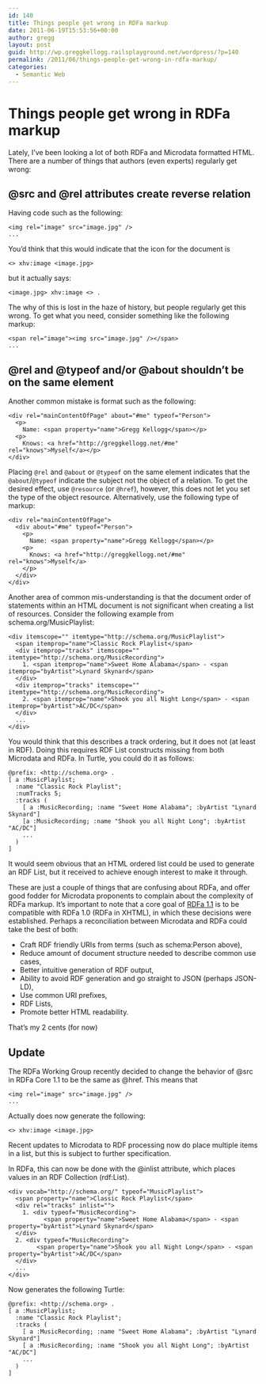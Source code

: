 ```yaml
---
id: 140
title: Things people get wrong in RDFa markup
date: 2011-06-19T15:53:56+00:00
author: gregg
layout: post
guid: http://wp.greggkellogg.railsplayground.net/wordpress/?p=140
permalink: /2011/06/things-people-get-wrong-in-rdfa-markup/
categories:
  - Semantic Web
---
```

# Things people get wrong in RDFa markup

Lately, I’ve been looking a lot of both RDFa and Microdata formatted HTML. There are a number of things that authors (even experts) regularly get wrong:

## @src and @rel attributes create reverse relation

Having code such as the following:

    <img rel="image" src="image.jpg" />
    ...
    

You’d think that this would indicate that the icon for the document is

    <> xhv:image <image.jpg>
    

but it actually says:

    <image.jpg> xhv:image <> .
    

The why of this is lost in the haze of history, but people regularly get this wrong. To get what you need, consider something like the following markup:

    <span rel="image"><img src="image.jpg" /></span>
    ...
    

## @rel and @typeof and/or @about shouldn’t be on the same element

Another common mistake is format such as the following:

    <div rel="mainContentOfPage" about="#me" typeof="Person">
      <p>
        Name: <span property="name">Gregg Kellogg</span></p>
      <p>
        Knows: <a href="http://greggkellogg.net/#me" rel="knows">Myself</a></p>
    </div>
    

Placing `@rel` and `@about` or `@typeof` on the same element indicates that the `@about`/`@typeof` indicate the subject not the object of a relation. To get the desired effect, use `@resource` (or `@href`), however, this does not let you set the type of the object resource. Alternatively, use the following type of markup:

    <div rel="mainContentOfPage">
      <div about="#me" typeof="Person">
        <p>
          Name: <span property="name">Gregg Kellogg</span></p>
        <p>
          Knows: <a href="http://greggkellogg.net/#me" rel="knows">Myself</a>
        </p>
      </div>
    </div>
    

Another area of common mis-understanding is that the document order of statements within an HTML document is not significant when creating a list of resources. Consider the following example from schema.org/MusicPlaylist:

    <div itemscope="" itemtype="http://schema.org/MusicPlaylist">
      <span itemprop="name">Classic Rock Playlist</span>
      <div itemprop="tracks" itemscope="" itemtype="http://schema.org/MusicRecording">
        1. <span itemprop="name">Sweet Home Alabama</span> - <span itemprop="byArtist">Lynard Skynard</span>
      </div>
      <div itemprop="tracks" itemscope="" itemtype="http://schema.org/MusicRecording">
        2. <span itemprop="name">Shook you all Night Long</span> - <span itemprop="byArtist">AC/DC</span>
      </div>
      ...
    </div>
    

You would think that this describes a track ordering, but it does not (at least in RDF). Doing this requires RDF List constructs missing from both Microdata and RDFa. In Turtle, you could do it as follows:

    @prefix: <http://schema.org> .
    [ a :MusicPlaylist;
      :name "Classic Rock Playlist";
      :numTracks 5;
      :tracks (
        [ a :MusicRecording; :name "Sweet Home Alabama"; :byArtist "Lynard Skynard"]
        [a :MusicRecording; :name "Shook you all Night Long"; :byArtist "AC/DC"]
        ...
      )
    ]
    

It would seem obvious that an HTML ordered list could be used to generate an RDF List, but it received to achieve enough interest to make it through.

These are just a couple of things that are confusing about RDFa, and offer good fodder for Microdata proponents to complain about the complexity of RDFa markup. It’s important to note that a core goal of [RDFa 1.1](http://www.w3.org/TR/rdfa-core/) is to be compatible with RDFa 1.0 (RDFa in XHTML), in which these decisions were established. Perhaps a reconciliation between Microdata and RDFa could take the best of both:

  * Craft RDF friendly URIs from terms (such as schema:Person above),
  * Reduce amount of document structure needed to describe common use cases,
  * Better intuitive generation of RDF output,
  * Ability to avoid RDF generation and go straight to JSON (perhaps JSON-LD),
  * Use common URI prefixes,
  * RDF Lists,
  * Promote better HTML readability.

That’s my 2 cents (for now)

## Update

The RDFa Working Group recently decided to change the behavior of @src in RDFa Core 1.1 to be the same as @href. This means that

    <img rel="image" src="image.jpg" />
    ...
    

Actually does now generate the following:

    <> xhv:image <image.jpg>
    

Recent updates to Microdata to RDF processing now do place multiple items in a list, but this is subject to further specification.

In RDFa, this can now be done with the @inlist attribute, which places values in an RDF Collection (rdf:List).

    <div vocab="http://schema.org/" typeof="MusicPlaylist">
      <span property="name">Classic Rock Playlist</span>
      <div rel="tracks" inlist="">
        1. <div typeof="MusicRecording">
              <span property="name">Sweet Home Alabama</span> - <span property="byArtist">Lynard Skynard</span>
      </div>
      2. <div typeof="MusicRecording">
            <span property="name">Shook you all Night Long</span> - <span property="byArtist">AC/DC</span>
      </div>
      ...
    </div>
    

Now generates the following Turtle:

    @prefix: <http://schema.org> .
    [ a :MusicPlaylist;
      :name "Classic Rock Playlist";
      :tracks (
        [ a :MusicRecording; :name "Sweet Home Alabama"; :byArtist "Lynard Skynard"]
        [ a :MusicRecording; :name "Shook you all Night Long"; :byArtist "AC/DC"]
        ...
      )
    ]